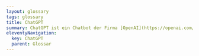 ```yaml
---
layout: glossary
tags: glossary
title: ChatGPT
summary: ChatGPT ist ein Chatbot der Firma [OpenAI](https://openai.com/){target="_blank"}, der auf das [GPT-Sprachmodell](/glossar/gpt/) setzt. Er ist speziell dafür konzipiert, mit menschlichen Nutzern zu kommunizieren. Die Gratis-Version nutzt 20 Milliarden Parameter von [GPT-3](/glossar/gpt-3/), um überzeugende textbasierte Antworten zu generieren. OpenAI hat zudem Content-Filter integriert, um zu gewährleisten, dass das Programm nicht ausser Kontrolle gerät.
eleventyNavigation:
  key: ChatGPT
  parent: Glossar
---
```


 